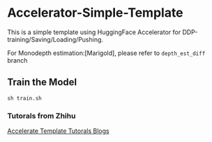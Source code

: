 # Accelerator-Simple-Template
This is a simple template using HuggingFace Accelerator for DDP-training/Saving/Loading/Pushing. 

For Monodepth estimation:[Marigold], please refer to `depth_est_diff` branch

## Train the Model
```
sh train.sh
```


### Tutorals from Zhihu
[Accelerate Template Tutorals Blogs](https://zhuanlan.zhihu.com/p/677963884)

